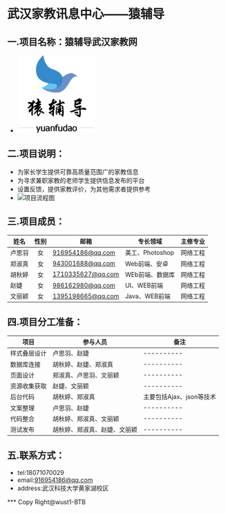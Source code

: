 
# 武汉家教讯息中心——猿辅导
## 一.项目名称：猿辅导武汉家教网
* ![猿辅导项目图案](https://raw.githubusercontent.com/BTB8059/wust1-teaching/master/src/main/webapp/img/yuanfudao.jpg)
## 二.项目说明：
* 为家长学生提供可靠高质量范围广的家教信息
* 为寻求兼职家教的老师学生提供信息发布的平台
* 设置反馈，提供家教评价，为其他需求者提供参考
* ![项目流程图](https://i.loli.net/2017/07/14/596842b58e44f.jpg)
## 三.项目成员：
| 姓名        | 性别 |    邮箱   |  专长领域   |主修专业|
| ------------- |:-----:| -----------| ------------|------------|
| 卢思羽 | 女| 916954186@qq.com | 美工、Photoshop|网络工程|
| 郑淑真 | 女| 943001688@qq.com | Web前端、安卓|网络工程|
| 胡秋婷 | 女| 1710335627@qq.com | WEb前端、数据库|网络工程|
| 赵婕 | 女| 986162980@qq.com | UI、WEB前端|网络工程|
| 文丽颖 | 女| 1395198665@qq.com | Java、WEB前端|网络工程|
## 四.项目分工准备：
| 项目   |     参与人员   |  备注   |
| ------------- |-----------|----------|
| 样式叠层设计 | 卢思羽、赵婕 |----------|
| 数据库连接 |胡秋婷、赵婕、郑淑真  |----------|
| 页面设计 |郑淑真、卢思羽、文丽颖  |----------|
| 资源收集获取 |赵婕、文丽颖  |----------|
| 后台代码 |胡秋婷、郑淑真 |主要包括Ajax、json等技术|
| 文案整理 | 卢思羽、赵婕 |----------|
| 代码整合 | 胡秋婷、郑淑真、文丽颖 |----------|
| 测试发布 | 胡秋婷、郑淑真、赵婕、文丽颖 |----------|
## 五.联系方式：
* tel:18071070029
* email:916954186@qq.com
* address:武汉科技大学黄家湖校区

*** Copy Right@wust1-BTB
